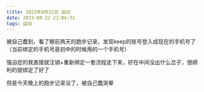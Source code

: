 ```yaml
---
title: 2023年8月22日 运动
date: 2023-08-22 21:04:31
tags: 运动
---
```


被自己蠢到，看了眼前两天的跑步记录，发现keep的账号登入成现在的手机号了（当前绑定的手机号是初中的时候用的一个手机号）

强迫症的我直接就注销+重新绑定一套流程走下来，好在中间没出什么岔子，很顺利的就绑定了好了

但是今天晚上的跑步记录没了，被自己蠢哭晕


